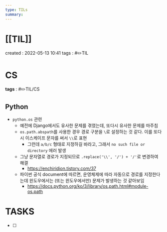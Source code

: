 ```yaml
---
type: TILs
summary: 
---
```


# [[TIL]]
created : 2022-05-13 10:41
tags : #✏️TIL

# CS
**tags** : #✏️TIL/CS

## Python
- `python.os` 관련
	- 예전에 Django에서도 유사한 문제를 겪였는데, 또다시 유사한 문제를 마주침
	- `os.path.abspath`를 사용한 경우 경로 구분을 `\`로 설정하는 것 같다. 이를 또다시 이스케이프 문자를 써서 `\\`로 표현
		- 그런데 `a/b/c` 형태로 지정하길 바라고, 그래서 `no such file or directory` 에러 발생
	- 그냥 문자열로 경로가 지정되므로 `.replace('\\', '/') + '/'`로 변경하여 해결
		- https://enchiridion.tistory.com/37
	- 파이썬 공식 document에 따르면, 운영체제에 따라 자동으로 경로를 지정한다는데 윈도우에서는 (또는 윈도우에서만) 문제가 발생하는 것 같아보임
		- https://docs.python.org/ko/3/library/os.path.html#module-os.path


# TASKS
- [ ] 
